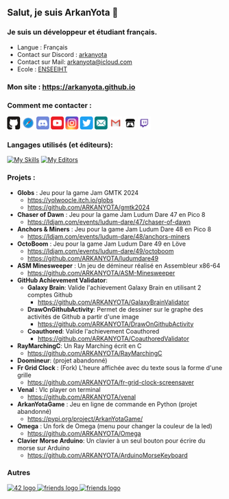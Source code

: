 ## Salut, je suis ArkanYota 👋  
  
### Je suis un développeur et étudiant français.  
- Langue : Français
- Contact sur Discord : [arkanyota](https://discord.com/users/315241140464910349)
- Contact sur Mail: [arkanyota@icloud.com](mailto:arkanyota@icloud.com)
- Ecole : [ENSEEIHT](https://enseeiht.fr)

  
### Mon site : **https://arkanyota.github.io**
  
### Comment me contacter :  
  
[<img src="Images/github.svg" alt="drawing" width="30px"/>](http://github.com/ARKANYOTA/)
[<img src="Images/safari.svg" alt="drawing" width="30px"/>](http://arkanyota.github.io/)
<img src="Images/discord.svg" alt="drawing" width="30px"/>
[<img src="Images/youtube.svg" alt="drawing" width="30px"/>](https://www.youtube.com/channel/UC44p7IFHS8WK7CF3zSv38QA/)
[<img src="Images/instagram.svg" alt="drawing" width="30px"/>](http://www.instagram.com/arkanyota/)
[<img src="Images/twitter.svg" alt="drawing" width="30px"/>](https://twitter.com/arkanyota/)
[<img src="Images/email.svg" alt="drawing" width="30px"/>](mailto:arkanyota@icloud.com)
[<img src="Images/gmail.svg" alt="drawing" width="30px"/>](mailto:lesarktime@gmail.com)
[<img src="Images/itch_io.svg" alt="drawing" width="30px"/>](https://arkanyota.itch.io/)
[<img src="Images/twitch.svg" alt="drawing" width="30px"/>](https://www.twitch.tv/arkanyota)
  
### Langages utilisés (et éditeurs):  
[![My Skills](https://skillicons.dev/icons?i=py,c,ocaml,cpp,blender,md,html,css,js,latex,regex,sqlite,bash)](https://arkanyota.github.io)
[![My Editors](https://skillicons.dev/icons?i=linux,vim,idea,git,github,discord,godot)](https://arkanyota.github.io)

### Projets :  
- **Globs** : Jeu pour la game Jam GMTK 2024  
  - https://yolwoocle.itch.io/globs
  - https://github.com/ARKANYOTA/gmtk2024  
- **Chaser of Dawn** : Jeu pour la game Jam Ludum Dare 47 en Pico 8  
  - https://ldjam.com/events/ludum-dare/47/chaser-of-dawn  
- **Anchors & Miners** : Jeu pour la game Jam Ludum Dare 48 en Pico 8  
  - https://ldjam.com/events/ludum-dare/48/anchors-miners  
- **OctoBoom** : Jeu pour la game Jam Ludum Dare 49 en Löve  
  - https://ldjam.com/events/ludum-dare/49/octoboom  
  - https://github.com/ARKANYOTA/ludumdare49
- **ASM Minesweeper** : Un jeu de démineur réalisé en Assembleur x86-64  
  - https://github.com/ARKANYOTA/ASM-Minesweeper
- **GitHub Achievement Validator**:
  - **Galaxy Brain**: Valide l'achievement Galaxy Brain en utilisant 2 comptes Github
    - https://github.com/ARKANYOTA/GalaxyBrainValidator
  - **DrawOnGithubActivity**: Permet de dessiner sur le graphe des activités de Github a partir d'une image
    - https://github.com/ARKANYOTA/DrawOnGithubActivity
  - **Coauthored**: Valide l'achievement Coauthored
    - https://github.com/ARKANYOTA/CoauthoredValidator
- **RayMarchingC**: Un Ray Marching écrit en C
  - https://github.com/ARKANYOTA/RayMarchingC
- **Doomineur**: (projet abandonné)
- **Fr Grid Clock** : (Fork) L'heure affichée avec du texte sous la forme d'une grille  
  - https://github.com/ARKANYOTA/fr-grid-clock-screensaver
- **Venal** : Vlc player on terminal  
  - https://github.com/ARKANYOTA/venal  
- **ArkanYotaGame** : Jeu en ligne de commande en Python (projet abandonné)  
  - https://pypi.org/project/ArkanYotaGame/  
- **Omega** : Un fork de Omega (menu pour changer la couleur de la led)  
  - https://github.com/ARKANYOTA/Omega
- **Clavier Morse Arduino**: Un clavier à un seul bouton pour écrire du morse sur Arduino
  - https://github.com/ARKANYOTA/ArduinoMorseKeyboard
 

### Autres
<div align="left">
  <a href="https://github.com/ARKANYOTA?tab=overview&from=2042-12-01&to=2042-12-31" target="_blank">
    <img src="https://github.com/MaximCosta/MaximCosta/blob/main/assets/42.png" width="52" alt="42 logo"  />
  </a>
  <a href="https://github.com/MaximCosta" target="_blank">
    <img src="https://github.com/MaximCosta/MaximCosta/blob/main/assets/friends.png" width="52" alt="friends logo"  />
  </a>
    <a href="https://github.com/torvalds?achievement=pair-extraordinaire&tab=achievements" target="_blank">
    <img src="https://skillicons.dev/icons?i=linux" width="52" alt="friends logo"  />
  </a>
</div>
